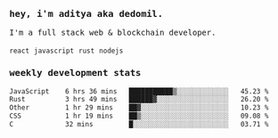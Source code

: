 <samp>
    <h3>hey, i'm aditya aka dedomil.</h3>
    I'm a full stack web & blockchain developer. 
    <br />
    <br />
    <code>react</code> <code>javascript</code> <code>rust</code> <code>nodejs</code>
    <h3>weekly development stats</h3>
    <!--START_SECTION:waka-->

```txt
JavaScript    6 hrs 36 mins   ███████████▒░░░░░░░░░░░░░   45.23 %
Rust          3 hrs 49 mins   ██████▓░░░░░░░░░░░░░░░░░░   26.20 %
Other         1 hr 29 mins    ██▓░░░░░░░░░░░░░░░░░░░░░░   10.23 %
CSS           1 hr 19 mins    ██▒░░░░░░░░░░░░░░░░░░░░░░   09.08 %
C             32 mins         █░░░░░░░░░░░░░░░░░░░░░░░░   03.71 %
```

<!--END_SECTION:waka-->
</samp>
